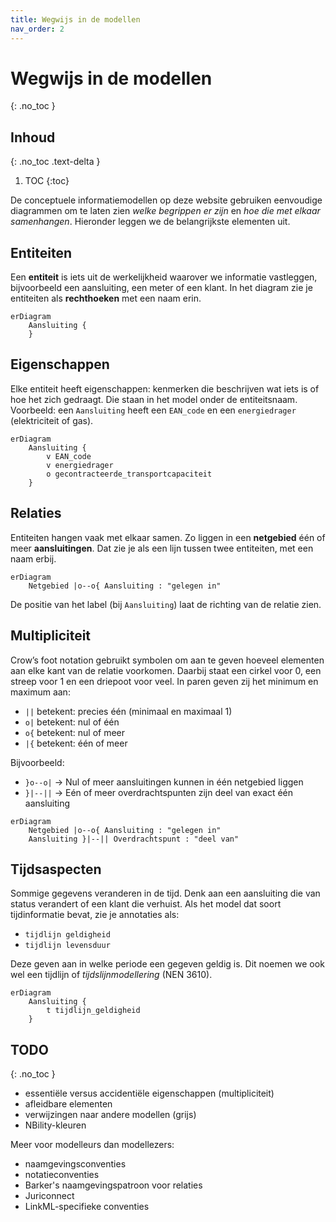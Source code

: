 ```yaml
---
title: Wegwijs in de modellen
nav_order: 2
---
```


# Wegwijs in de modellen
{: .no_toc }

## Inhoud
{: .no_toc .text-delta }
1. TOC
{:toc}

De conceptuele informatiemodellen op deze website gebruiken eenvoudige diagrammen om te laten zien _welke begrippen er zijn_ en _hoe die met elkaar samenhangen_. Hieronder leggen we de belangrijkste elementen uit.

## Entiteiten

Een **entiteit** is iets uit de werkelijkheid waarover we informatie vastleggen, bijvoorbeeld een aansluiting, een meter of een klant. In het diagram zie je entiteiten als **rechthoeken** met een naam erin.

<div markdown="1">

```mermaid
erDiagram
    Aansluiting {
    }
```

</div>

## Eigenschappen

Elke entiteit heeft eigenschappen: kenmerken die beschrijven wat iets is of hoe het zich gedraagt. Die staan in het model onder de entiteitsnaam.  
Voorbeeld: een `Aansluiting` heeft een `EAN_code` en een `energiedrager` (elektriciteit of gas).

<div markdown="1">

```mermaid
erDiagram
    Aansluiting {
        v EAN_code
        v energiedrager
        o gecontracteerde_transportcapaciteit
    }
```

</div>

## Relaties

Entiteiten hangen vaak met elkaar samen. Zo liggen in een **netgebied** één of meer **aansluitingen**. Dat zie je als een lijn tussen twee entiteiten, met een naam erbij.

<div markdown="1">

```mermaid
erDiagram
    Netgebied |o--o{ Aansluiting : "gelegen in"
```

</div>

De positie van het label (bij `Aansluiting`) laat de richting van de relatie zien.

## Multipliciteit

Crow’s foot notation gebruikt symbolen om aan te geven hoeveel elementen aan elke kant van de relatie voorkomen. Daarbij staat een cirkel voor 0, een streep voor 1 en een driepoot voor veel. In paren geven zij het minimum en maximum aan:

- `||` betekent: precies één (minimaal en maximaal 1)
- `o|` betekent: nul of één
- `o{` betekent: nul of meer
- `|{` betekent: één of meer

Bijvoorbeeld:

- `}o--o|` → Nul of meer aansluitingen kunnen in één netgebied liggen
- `}|--||` → Eén of meer overdrachtspunten zijn deel van exact één aansluiting

<div markdown="1">

```mermaid
erDiagram
    Netgebied |o--o{ Aansluiting : "gelegen in"
    Aansluiting }|--|| Overdrachtspunt : "deel van"
```

</div>

## Tijdsaspecten

Sommige gegevens veranderen in de tijd. Denk aan een aansluiting die van status verandert of een klant die verhuist. Als het model dat soort tijdinformatie bevat, zie je annotaties als:

- `tijdlijn geldigheid`
- `tijdlijn levensduur`

Deze geven aan in welke periode een gegeven geldig is. Dit noemen we ook wel een tijdlijn of *tijdslijnmodellering* (NEN 3610).

<div markdown="1">

```mermaid
erDiagram
    Aansluiting {
        t tijdlijn_geldigheid
    }
```

</div>

## TODO
{: .no_toc }

- essentiële versus accidentiële eigenschappen (multipliciteit)
- afleidbare elementen
- verwijzingen naar andere modellen (grijs)
- NBility-kleuren

Meer voor modelleurs dan modellezers:

- naamgevingsconventies
- notatieconventies
- Barker's naamgevingspatroon voor relaties
- Juriconnect
- LinkML-specifieke conventies

